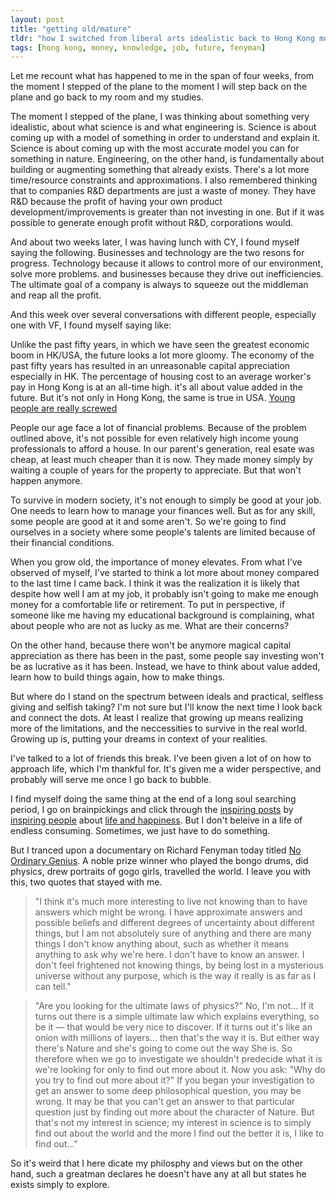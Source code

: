```yaml
---
layout: post
title: "getting old/mature"
tldr: "how I switched from liberal arts idealistic back to Hong Kong money practical in four weeks and what to learn from it all."
tags: [hong kong, money, knowledge, job, future, fenyman]
---
```

Let me recount what has happened to me in the span of four weeks, from the moment I stepped of the plane to the moment I will step back on the plane and go back to my room and my studies.

The moment I stepped of the plane, I was thinking about something very idealistic, about what science is and what engineering is. 
Science is about coming up with a model of something in order to understand and explain it. Science is about coming up with the most accurate model you can for something in nature.
Engineering, on the other hand, is fundamentally about building or augmenting something that already exists. There's a lot more time/resource constraints and approximations.
I also remembered thinking that to companies R&D departments are just a waste of money. They have R&D because the profit of having your own product development/improvements is greater than not investing in one. But if it was possible to generate enough profit without R&D, corporations would.  

And about two weeks later, I was having lunch with CY, I found myself saying the following. 
Businesses and technology are the two resons for progress. Technology because it allows to control more of our environment, solve more problems. and businesses because they drive out inefficiencies. The ultimate goal of a company is always to squeeze out the middleman and reap all the profit. 

And this week over several conversations with different people, especially one with VF, I found myself saying like:

Unlike the past fifty years, in which we have seen the greatest economic boom in HK/USA, the future looks a lot more gloomy. The economy of the past fifty years has resulted in an unreasonable capital appreciation especially in HK. The percentage of housing cost to an average worker's pay in Hong Kong is at an all-time high. 
it's all about value added in the future. But it's not only in Hong Kong, the same is true in USA. [Young people are really screwed][1]

[1]: http://news.ycombinator.com/item?id=5034330

People our age face a lot of financial problems.
Because of the problem outlined above, it's not possible for even relatively high income young professionals to afford a house. In our parent's generation, real esate was cheap, at least much cheaper than it is now. They made money simply by waiting a couple of years for the property to appreciate. But that won't happen anymore. 

To survive in modern society, it's not enough to simply be good at your job. One needs to learn how to manage your finances well. But as for any skill, some people are good at it and some aren't. So we're going to find ourselves in a society where some people's talents are limited because of their financial conditions.

When you grow old, the importance of money elevates. From what I've observed of myself, I've started to think a lot more about money compared to the last time I came back. I think it was the realization it is likely that despite how well I am at my job, it probably isn't going to make me enough money for a comfortable life or retirement. To put in perspective, if someone like me having my educational background is complaining, what about people who are not as lucky as me. What are their concerns?

On the other hand, because there won't be anymore magical capital appreciation as there has been in the past, some people say investing won't be as lucrative as it has been. Instead, we have to think about value added, learn how to build things again, how to make things.  

But where do I stand on the spectrum between ideals and practical, selfless giving and selfish taking? I'm not sure but I'll know the next time I look back and connect the dots. At least I realize that growing up means realizing more of the limitations, and the neccessities to survive in the real world. Growing up is, putting your dreams in context of your realities. 

I've talked to a lot of friends this break. I've been given a lot of on how to approach life, which I'm thankful for. It's given me a wider perspective, and probably will serve me once I go back to bubble. 

[bp1]: http://www.brainpickings.org/index.php/2011/04/08/five-manifestos-for-life/
[bp2]: http://www.brainpickings.org/index.php/2012/02/27/purpose-work-love/
[bp3]: http://www.brainpickings.org/index.php/2012/09/17/the-meaning-of-life/
[bp4]: http://www.brainpickings.org/index.php/2011/12/14/bbcs-richard-feynman-no-ordinary-genius/

I find myself doing the same thing at the end of a long soul searching period, I go on brainpickings and click through the [inspiring posts][bp1] by [inspiring people][bp3] about [life and happiness][bp2]. But I don't beleive in a life of endless consuming. Sometimes, we just have to do something. 

But I tranced upon a documentary on Richard Fenyman today titled [No Ordinary Genius][bp4]. A noble prize winner who played the bongo drums, did physics, drew portraits of gogo girls, travelled the world. I leave you with this, two quotes that stayed with me. 

> "I think it's much more interesting to live not knowing than to have answers which might be wrong. I have approximate answers and possible beliefs and different degrees of uncertainty about different things, but I am not absolutely sure of anything and there are many things I don't know anything about, such as whether it means anything to ask why we're here. I don't have to know an answer. I don't feel frightened not knowing things, by being lost in a mysterious universe without any purpose, which is the way it really is as far as I can tell."

> "Are you looking for the ultimate laws of physics?" No, I'm not... If it turns out there is a simple ultimate law which explains everything, so be it — that would be very nice to discover. If it turns out it's like an onion with millions of layers... then that's the way it is. But either way there's Nature and she's going to come out the way She is. So therefore when we go to investigate we shouldn't predecide what it is we're looking for only to find out more about it. Now you ask: "Why do you try to find out more about it?" If you began your investigation to get an answer to some deep philosophical question, you may be wrong. It may be that you can't get an answer to that particular question just by finding out more about the character of Nature. But that's not my interest in science; my interest in science is to simply find out about the world and the more I find out the better it is, I like to find out..."

So it's weird that I here dicate my philosphy and views but on the other hand, such a greatman declares he doesn't have any at all but states he exists simply to explore. 

